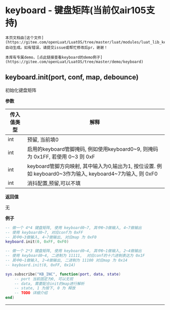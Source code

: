 # keyboard - 键盘矩阵(当前仅air105支持)

```{note}
本页文档由[这个文件](https://gitee.com/openLuat/LuatOS/tree/master/luat/modules/luat_lib_keyboard.c)自动生成。如有错误，请提交issue或帮忙修改后pr，谢谢！
```

```{tip}
本库有专属demo，[点此链接查看keyboard的demo例子](https://gitee.com/openLuat/LuatOS/tree/master/demo/keyboard)
```

## keyboard.init(port, conf, map, debounce)

初始化键盘矩阵

**参数**

|传入值类型|解释|
|-|-|
|int|预留, 当前填0|
|int|启用的keyboard管脚掩码, 例如使用keyboard0~9, 则掩码为 0x1FF, 若使用 0~3 则 0xF|
|int|keyboard管脚方向映射, 其中输入为0,输出为1, 按位设置.  例如 keyboard0~3作为输入, keyboard4~7为输入, 则 0xF0|
|int|消抖配置,预留,可以不填|

**返回值**

无

**例子**

```lua
-- 做一个 4*4 键盘矩阵, 使用 keyboard0~7, 其中0~3做输入, 4~7做输出
-- 使用 keyboard0~7, 对应conf为 0xFF
-- 其中0~3做输入, 4~7做输出, 对应map 为 0xF0
keyboard.init(0, 0xFF, 0xF0)

-- 做一个 2*3 键盘矩阵, 使用 keyboard0~4, 其中0~1做输入, 2~4做输出
-- 使用 keyboard0~4, 二进制为 11111,  对应conf的十六进制表达为 0x1F
-- 其中0~1做输入, 2~4做输出, 二进制为 11100 对应map 为 0x14
-- keyboard.init(0, 0xFF, 0x14)

sys.subscribe("KB_INC", function(port, data, state)
    -- port 当前固定为0, 可以无视
    -- data, 需要配合init的map进行解析
    -- state, 1 为按下, 0 为 释放
    -- TODO 详细介绍
end)

```

---

